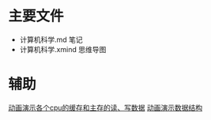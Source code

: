 # 主要文件

- 计算机科学.md 笔记
- 计算机科学.xmind 思维导图


# 辅助
[动画演示各个cpu的缓存和主存的读、写数据](https://www.scss.tcd.ie/Jeremy.Jones/VivioJS/caches/MESIHelp.htm)
[动画演示数据结构](https://visualgo.net/en)
